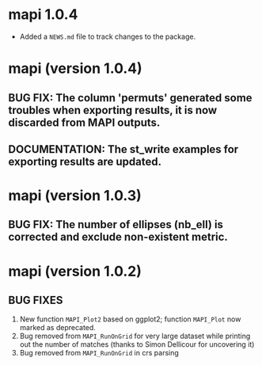 # mapi 1.0.4

* Added a `NEWS.md` file to track changes to the package.
# mapi (version 1.0.4)
## BUG FIX: The column 'permuts' generated some troubles when exporting results, it is now discarded from MAPI outputs.
## DOCUMENTATION: The st_write examples for exporting results are updated.
# mapi (version 1.0.3)
## BUG FIX: The number of ellipses (nb_ell) is corrected and exclude non-existent metric.
# mapi (version 1.0.2)
## BUG FIXES
1. New function `MAPI_Plot2` based on ggplot2; function `MAPI_Plot` now marked as deprecated.
2. Bug removed from `MAPI_RunOnGrid` for very large dataset while printing out the number of matches (thanks to Simon Dellicour for uncovering it)
3. Bug removed from `MAPI_RunOnGrid` in crs parsing

